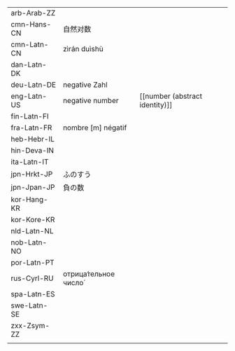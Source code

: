 | | | |
|-|-|-|
| arb-Arab-ZZ |  |  |
| cmn-Hans-CN | 自然对数 |  |
| cmn-Latn-CN | zìrán duìshù |  |
| dan-Latn-DK |  |  |
| deu-Latn-DE | negative Zahl |  |
| eng-Latn-US | negative number | [[number (abstract identity)]] |
| fin-Latn-FI |  |  |
| fra-Latn-FR | nombre [m] négatif |  |
| heb-Hebr-IL |  |  |
| hin-Deva-IN |  |  |
| ita-Latn-IT |  |  |
| jpn-Hrkt-JP | ふのすう |  |
| jpn-Jpan-JP | 負の数 |  |
| kor-Hang-KR |  |  |
| kor-Kore-KR |  |  |
| nld-Latn-NL |  |  |
| nob-Latn-NO |  |  |
| por-Latn-PT |  |  |
| rus-Cyrl-RU | отрица́тельное число́ |  |
| spa-Latn-ES |  |  |
| swe-Latn-SE |  |  |
| zxx-Zsym-ZZ |  |  |
|  |  |  |
